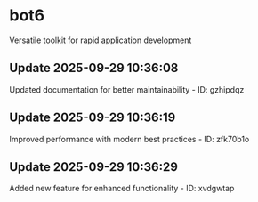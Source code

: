 # bot6
Versatile toolkit for rapid application development

## Update 2025-09-29 10:36:08
Updated documentation for better maintainability - ID: gzhipdqz


## Update 2025-09-29 10:36:19
Improved performance with modern best practices - ID: zfk70b1o


## Update 2025-09-29 10:36:29
Added new feature for enhanced functionality - ID: xvdgwtap

